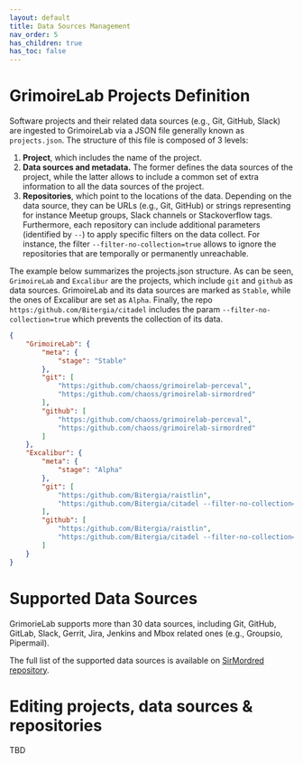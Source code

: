 ```yaml
---
layout: default
title: Data Sources Management
nav_order: 5
has_children: true
has_toc: false
---
```


# GrimoireLab Projects Definition

Software projects and their related data sources (e.g., Git, GitHub, Slack) are ingested to GrimoireLab via a JSON file generally known as `projects.json`.
The structure of this file is composed of 3 levels:

1. **Project**, which includes the name of the project.
2. **Data sources and metadata.** The former defines the data sources of the project, while the latter allows to include a common set of extra information to all the data sources of the project.
3. **Repositories**, which point to the locations of the data. Depending on the data source, they can be URLs (e.g., Git, GitHub) or strings representing for instance Meetup groups, Slack channels or Stackoverflow tags. Furthermore,
each repository can include additional parameters (identified by `--`) to apply specific filters on the data collect. For instance, the filter `--filter-no-collection=true` allows to ignore
the repositories that are temporally or permanently unreachable.

The example below summarizes the projects.json structure. As can be seen, `GrimoireLab` and `Excalibur` are the
projects, which include `git` and  `github` as data sources. GrimoireLab and its data sources are marked as `Stable`, while
the ones of Excalibur are set as `Alpha`. Finally, the repo `https:/github.com/Bitergia/citadel` includes the param
`--filter-no-collection=true` which prevents the collection of its data.
```json
{
    "GrimoireLab": {
        "meta": {
            "stage": "Stable"
        },
        "git": [
            "https:/github.com/chaoss/grimoirelab-perceval",
            "https:/github.com/chaoss/grimoirelab-sirmordred"
        ],
        "github": [
            "https:/github.com/chaoss/grimoirelab-perceval",
            "https:/github.com/chaoss/grimoirelab-sirmordred"
        ]
    },
    "Excalibur": {
        "meta": {
            "stage": "Alpha"
        },
        "git": [
            "https:/github.com/Bitergia/raistlin",
            "https:/github.com/Bitergia/citadel --filter-no-collection=true"
        ],
        "github": [
            "https:/github.com/Bitergia/raistlin",
            "https:/github.com/Bitergia/citadel --filter-no-collection=true"
        ]
    }
}
```

# Supported Data Sources

GrimorieLab supports more than 30 data sources, including Git, GitHub, GitLab, Slack, Gerrit, Jira, Jenkins and Mbox related ones (e.g., Groupsio, Pipermail).

The full list of the supported data sources is available on [SirMordred repository](https://github.com/chaoss/grimoirelab-sirmordred/blob/master/README.md#supported-data-sources).

# Editing projects, data sources & repositories

TBD
